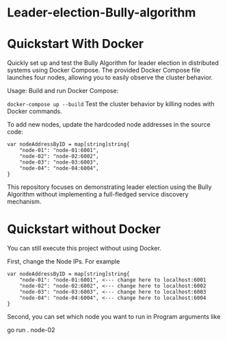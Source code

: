 # Leader-election-Bully-algorithm
# Quickstart With Docker

Quickly set up and test the Bully Algorithm for leader election in distributed systems using Docker Compose. The provided Docker Compose file launches four nodes, allowing you to easily observe the cluster behavior.

Usage:
Build and run Docker Compose:

```docker-compose up --build```
Test the cluster behavior by killing nodes with Docker commands.

To add new nodes, update the hardcoded node addresses in the source code:

```// nodeAddressByID: Includes nodes currently in the cluster
var nodeAddressByID = map[string]string{
    "node-01": "node-01:6001",
    "node-02": "node-02:6002",
    "node-03": "node-03:6003",
    "node-04": "node-04:6004",
}
```
This repository focuses on demonstrating leader election using the Bully Algorithm without implementing a full-fledged service discovery mechanism.

# Quickstart without Docker
You can still execute this project without using Docker.

First, change the Node IPs. For example

```// nodeAddressByID: It includes nodes currently in cluster
var nodeAddressByID = map[string]string{
	"node-01": "node-01:6001", <--- change here to localhost:6001
	"node-02": "node-02:6002", <--- change here to localhost:6002
	"node-03": "node-03:6003", <--- change here to localhost:6003
	"node-04": "node-04:6004", <--- change here to localhost:6004
}
```
Second, you can set which node you want to run in Program arguments like

go run . node-02
